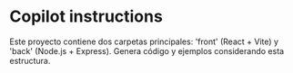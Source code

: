 # Copilot instructions
<!-- Use this file to provide workspace-specific custom instructions to Copilot. For more details, visit https://code.visualstudio.com/docs/copilot/copilot-customization#_use-a-githubcopilotinstructionsmd-file -->
Este proyecto contiene dos carpetas principales: 'front' (React + Vite) y 'back' (Node.js + Express). Genera código y ejemplos considerando esta estructura.
